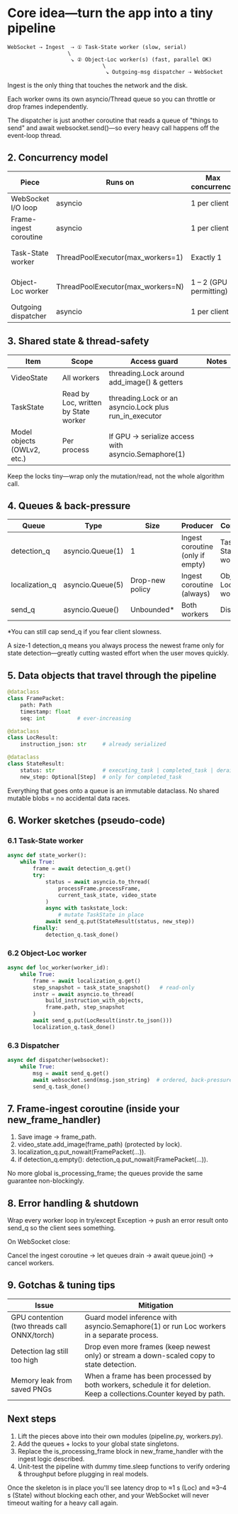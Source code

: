 # Core idea—turn the app into a tiny pipeline

```
WebSocket ⇢ Ingest  ⇢ ① Task-State worker (slow, serial)
                   \
                    ↘ ② Object-Loc worker(s) (fast, parallel OK)
                              \
                               ↘ Outgoing-msg dispatcher ⇢ WebSocket
```

Ingest is the only thing that touches the network and the disk.

Each worker owns its own asyncio/Thread queue so you can throttle or
drop frames independently.

The dispatcher is just another coroutine that reads a queue of
"things to send" and await websocket.send()—so every heavy call happens
off the event-loop thread.

## 2. Concurrency model

| Piece | Runs on | Max concurrency | Why |
|-------|---------|-----------------|-----|
| WebSocket I/O loop | asyncio | 1 per client | Non-blocking network I/O |
| Frame-ingest coroutine | asyncio | 1 per client | Writes file + queues work |
| Task-State worker | ThreadPoolExecutor(max_workers=1) | Exactly 1 | Guarantees processFrame can't overlap |
| Object-Loc worker | ThreadPoolExecutor(max_workers=N) | 1 – 2 (GPU permitting) | addObjectCoordinates can overlap across frames |
| Outgoing dispatcher | asyncio | 1 per client | Ordered, back-pressure aware |

## 3. Shared state & thread-safety

| Item | Scope | Access guard | Notes |
|------|-------|--------------|-------|
| VideoState | All workers | threading.Lock around add_image() & getters |  |
| TaskState | Read by Loc, written by State worker | threading.Lock or an asyncio.Lock plus run_in_executor |  |
| Model objects (OWLv2, etc.) | Per process | If GPU → serialize access with asyncio.Semaphore(1) |  |

Keep the locks tiny—wrap only the mutation/read, not the whole
algorithm call.

## 4. Queues & back-pressure

| Queue | Type | Size | Producer | Consumer |
|-------|------|------|----------|----------|
| detection_q | asyncio.Queue(1) | 1 | Ingest coroutine (only if empty) | Task-State worker |
| localization_q | asyncio.Queue(5) | Drop-new policy | Ingest coroutine (always) | Object-Loc worker(s) |
| send_q | asyncio.Queue() | Unbounded* | Both workers | Dispatcher |

*You can still cap send_q if you fear client slowness.

A size-1 detection_q means you always process the newest frame only for
state detection—greatly cutting wasted effort when the user moves quickly.

## 5. Data objects that travel through the pipeline

```python
@dataclass
class FramePacket:
    path: Path
    timestamp: float
    seq: int          # ever-increasing
```

```python
@dataclass
class LocResult:
    instruction_json: str     # already serialized
```

```python
@dataclass
class StateResult:
    status: str               # executing_task | completed_task | derailed | error
    new_step: Optional[Step]  # only for completed_task
```

Everything that goes onto a queue is an immutable dataclass.
No shared mutable blobs = no accidental data races.

## 6. Worker sketches (pseudo-code)

### 6.1 Task-State worker

```python
async def state_worker():
    while True:
        frame = await detection_q.get()
        try:
            status = await asyncio.to_thread(
                processFrame.processFrame,
                current_task_state, video_state
            )
            async with taskstate_lock:
                # mutate TaskState in place
            await send_q.put(StateResult(status, new_step))
        finally:
            detection_q.task_done()
```

### 6.2 Object-Loc worker

```python
async def loc_worker(worker_id):
    while True:
        frame = await localization_q.get()
        step_snapshot = task_state_snapshot()   # read-only
        instr = await asyncio.to_thread(
            build_instruction_with_objects,
            frame.path, step_snapshot
        )
        await send_q.put(LocResult(instr.to_json()))
        localization_q.task_done()
```

### 6.3 Dispatcher

```python
async def dispatcher(websocket):
    while True:
        msg = await send_q.get()
        await websocket.send(msg.json_string)  # ordered, back-pressure aware
        send_q.task_done()
```

## 7. Frame-ingest coroutine (inside your new_frame_handler)

1. Save image → frame_path.
2. video_state.add_image(frame_path) (protected by lock).
3. localization_q.put_nowait(FramePacket(...)).
4. if detection_q.empty(): detection_q.put_nowait(FramePacket(...)).

No more global is_processing_frame; the queues provide the same guarantee
non-blockingly.

## 8. Error handling & shutdown

Wrap every worker loop in try/except Exception → push an error
result onto send_q so the client sees something.

On WebSocket close:

Cancel the ingest coroutine → let queues drain → await queue.join()
→ cancel workers.

## 9. Gotchas & tuning tips

| Issue | Mitigation |
|-------|------------|
| GPU contention (two threads call ONNX/torch) | Guard model inference with asyncio.Semaphore(1) or run Loc workers in a separate process. |
| Detection lag still too high | Drop even more frames (keep newest only) or stream a down-scaled copy to state detection. |
| Memory leak from saved PNGs | When a frame has been processed by both workers, schedule it for deletion. Keep a collections.Counter keyed by path. |

## Next steps

1. Lift the pieces above into their own modules (pipeline.py, workers.py).
2. Add the queues + locks to your global state singletons.
3. Replace the is_processing_frame block in new_frame_handler
   with the ingest logic described.
4. Unit-test the pipeline with dummy time.sleep functions to verify
   ordering & throughput before plugging in real models.

Once the skeleton is in place you'll see latency drop to ≈1 s (Loc) and
≈3–4 s (State) without blocking each other, and your WebSocket will never
timeout waiting for a heavy call again.